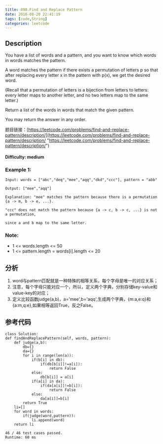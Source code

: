 ```yaml
---
title: 890.Find and Replace Pattern
date: 2018-08-20 22:41:19
tags: [code,String]
categories: leetcode
---
```

## Description

You have a list of words and a pattern, and you want to know which words in words matches the pattern.

A word matches the pattern if there exists a permutation of letters p so that after replacing every letter x in the pattern with p(x), we get the desired word.

(Recall that a permutation of letters is a bijection from letters to letters: every letter maps to another letter, and no two letters map to the same letter.)

Return a list of the words in words that match the given pattern. 

You may return the answer in any order.

题目链接：[https://leetcode.com/problems/find-and-replace-pattern/description/](https://leetcode.com/problems/find-and-replace-pattern/description/ "https://leetcode.com/problems/find-and-replace-pattern/description/")

#### Difficulty: medium

<!-- more -->

### Example 1:

	Input: words = ["abc","deq","mee","aqq","dkd","ccc"], pattern = "abb"

	Output: ["mee","aqq"]

	Explanation: "mee" matches the pattern because there is a permutation {a -> m, b -> e, ...}.

	"ccc" does not match the pattern because {a -> c, b -> c, ...} is not a permutation,
	
	since a and b map to the same letter.

### Note:

- 1 <= words.length <= 50
- 1 <= pattern.length = words[i].length <= 20

## 分析

1. word与pattern匹配就是一种特殊的相等关系，每个字母是唯一的对应关系；
2. 注意，每个字母只能对应一个，所以，定义两个字典，分别存储key-value和value-key的对应；
3. 定义比较函数judge(a,b)，a='mee',b='aqq',生成两个字典，{m:a,e:q}和{a:m,q:e},如果相等返回True，反之False。

## 参考代码

	class Solution:
    def findAndReplacePattern(self, words, pattern):
        def judge(a,b):
            db={}
            da={}
            for i in range(len(a)):
                if(b[i] in db):
                    if(db[b[i]]!=a[i]):
                        return False
                else:
                    db[b[i]] = a[i]
                if(a[i] in da):
                    if(da[a[i]]!=b[i]):
                        return False
                else:
                    da[a[i]]=b[i]
            return True
        li=[]
        for word in words:
            if(judge(word,pattern)):
                li.append(word)
        return li

	46 / 46 test cases passed.
	Runtime: 60 ms


